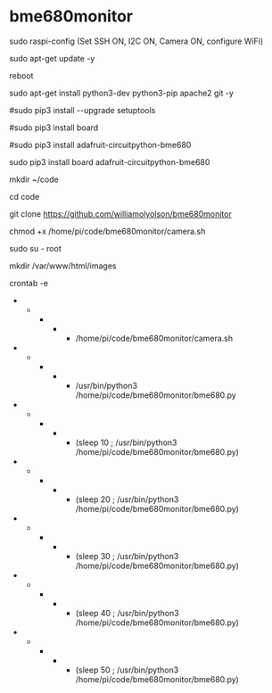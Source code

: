 # bme680monitor

sudo raspi-config
  (Set SSH ON, I2C ON, Camera ON, configure WiFi)

sudo apt-get update -y

reboot

sudo apt-get install python3-dev python3-pip apache2 git -y

#sudo pip3 install --upgrade setuptools

#sudo pip3 install board 

#sudo pip3 install adafruit-circuitpython-bme680

sudo pip3 install board adafruit-circuitpython-bme680

mkdir ~/code

cd code

git clone https://github.com/williamolyolson/bme680monitor

chmod +x /home/pi/code/bme680monitor/camera.sh

sudo su - root

mkdir /var/www/html/images

crontab -e

* * * * * /home/pi/code/bme680monitor/camera.sh
* * * * * /usr/bin/python3 /home/pi/code/bme680monitor/bme680.py
* * * * * (sleep 10 ; /usr/bin/python3 /home/pi/code/bme680monitor/bme680.py)
* * * * * (sleep 20 ; /usr/bin/python3 /home/pi/code/bme680monitor/bme680.py)
* * * * * (sleep 30 ; /usr/bin/python3 /home/pi/code/bme680monitor/bme680.py)
* * * * * (sleep 40 ; /usr/bin/python3 /home/pi/code/bme680monitor/bme680.py)
* * * * * (sleep 50 ; /usr/bin/python3 /home/pi/code/bme680monitor/bme680.py)
